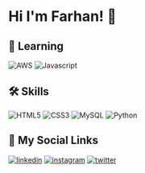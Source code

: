 # Hi I'm Farhan! 👋 

## 🚀 Learning
![AWS](https://img.shields.io/badge/Amazon_AWS-FF9900?style=for-the-badge&logo=amazonaws&logoColor=white) ![Javascript](https://img.shields.io/badge/JavaScript-323330?style=for-the-badge&logo=javascript&logoColor=F7DF1E) 

## 🛠 Skills
![HTML5](https://img.shields.io/badge/HTML5-E34F26?style=for-the-badge&logo=html5&logoColor=white) ![CSS3](https://img.shields.io/badge/CSS3-1572B6?style=for-the-badge&logo=css3&logoColor=white) ![MySQL](https://img.shields.io/badge/MySQL-005C84?style=for-the-badge&logo=mysql&logoColor=white) ![Python](https://img.shields.io/badge/Python-FFD43B?style=for-the-badge&logo=python&logoColor=darkblue)

## 🔗 My Social Links
[![linkedin](https://img.shields.io/badge/linkedin-0A66C2?style=for-the-badge&logo=linkedin&logoColor=white)](https://www.linkedin.com/in/farhan-nadim-3b59b8211/)
[![instagram](https://img.shields.io/badge/Instagram-E4405F?style=for-the-badge&logo=instagram&logoColor=white)](https://www.instagram.com/_fornax._/)
[![twitter](https://img.shields.io/badge/twitter-1DA1F2?style=for-the-badge&logo=twitter&logoColor=white)](https://twitter.com/fornax_me)

